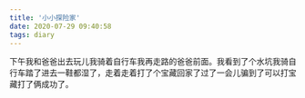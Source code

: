 ```yaml
---
title: '小小探险家'
date: 2020-07-29 09:40:58
tags: diary
---
```

下午我和爸爸出去玩儿我骑着自行车我再走路的爸爸前面。我看到了个水坑我骑自行车踏了进去一鞋都湿了，走着走着打了个宝藏回家了过了一会儿骗到了可以打宝藏打了俩成功了。
